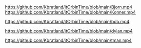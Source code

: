 [<https://github.com/Kbratland/itOrbinTime/blob/main/Bjorn.mp4>
](https://github.com/Kbratland/itOrbinTime/blob/a471aec936d0bbf970bbcdff0c0f75b17460041b/Bjorn.mp4)
https://github.com/Kbratland/itOrbinTime/blob/main/Konner.mp4

https://github.com/Kbratland/itOrbinTime/blob/main/bob.mp4

https://github.com/Kbratland/itOrbinTime/blob/main/dylan.mp4

https://github.com/Kbratland/itOrbinTime/blob/main/tman.mp4
